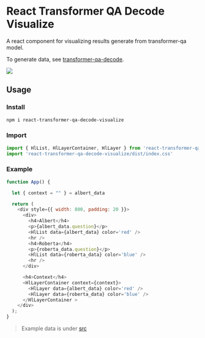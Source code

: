 # React Transformer QA Decode Visualize
A react component for visualizing results generate from transformer-qa model.

To generate data, see [transformer-qa-decode](https://github.com/p208p2002/transformer-qa-decode).

![](assets/images/screenshot.png)

## Usage
### Install
```sh
npm i react-transformer-qa-decode-visualize
```
### Import
```js
import { HlList, HlLayerContainer, HlLayer } from 'react-transformer-qa-decode-visualize'
import 'react-transformer-qa-decode-visualize/dist/index.css'
```

### Example
```js
function App() {

  let { context = "" } = albert_data

  return (
    <div style={{ width: 800, padding: 20 }}>
      <div>
        <h4>Albert</h4>
        <p>{albert_data.question}</p>
        <HlList data={albert_data} color='red' />
        <hr />
        <h4>Roberta</h4>
        <p>{roberta_data.question}</p>
        <HlList data={roberta_data} color='blue' />
        <hr />
      </div>

      <h4>Context</h4>
      <HlLayerContainer context={context}>
        <HlLayer data={albert_data} color='red' />
        <HlLayer data={roberta_data} color='blue' />
      </HlLayerContainer >
    </div>
  );
}
```
> Example data is under [src](./src/)
